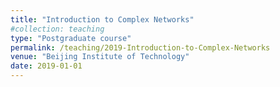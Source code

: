 ```yaml
---
title: "Introduction to Complex Networks"
#collection: teaching
type: "Postgraduate course"
permalink: /teaching/2019-Introduction-to-Complex-Networks
venue: "Beijing Institute of Technology"
date: 2019-01-01
---
```


<!-- #Write your brief introduction in this line(can be seen directly at the "Teaching" page)

Write your detailed introduction below(can only be seen after clicking the specific course's link)

Like this -->

